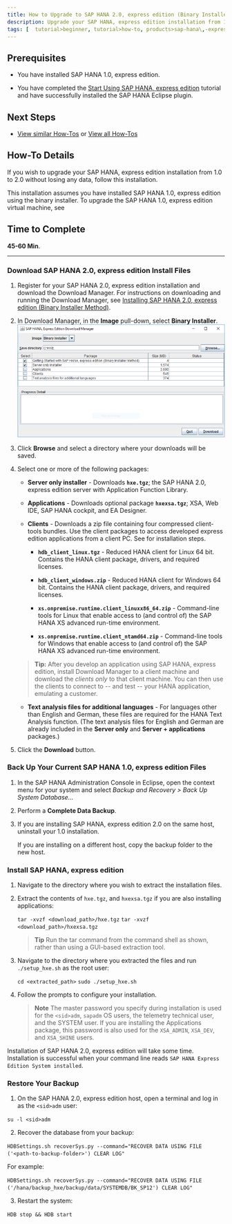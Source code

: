 ```yaml
---
title: How to Upgrade to SAP HANA 2.0, express edition (Binary Installer)
description: Upgrade your SAP HANA, express edition installation from 1.0 to 2.0.
tags: [  tutorial>beginner, tutorial>how-to, products>sap-hana\,-express-edition ]
---
```

## Prerequisites
 - You have installed SAP HANA 1.0, express edition.

 - You have completed the [Start Using SAP HANA, express edition](http://www.sap.com/developer/tutorials/hxe-ua-getting-started-binary.html) tutorial and have successfully installed the SAP HANA Eclipse plugin.

## Next Steps
 - [View similar How-Tos](http://www.sap.com/developer/tutorials.html) or [View all How-Tos](http://www.sap.com/developer/tutorials.html)

## How-To Details

If you wish to upgrade your SAP HANA, express edition installation from 1.0 to 2.0 without losing any data, follow this installation.

This installation assumes you have installed SAP HANA 1.0, express edition using the binary installer. To upgrade the SAP HANA 1.0, express edition virtual machine, see <!-- [How to Upgrade to SAP HANA 2.0, express edition (Virtual Machine)] (http://www.sap.com/developer/how-tos/hxe-ua-howto-upgrade-vm.html). -->

## Time to Complete
**45-60 Min**.

---

### Download SAP HANA 2.0, express edition Install Files

1. Register for your SAP HANA 2.0, express edition installation and download the Download Manager. For instructions on downloading and running the Download Manager, see [Installing SAP HANA 2.0, express edition (Binary Installer Method)](http://www.sap.com/developer/tutorials/hxe-ua-installing-binary.html).

2. In Download Manager, in the **Image** pull-down, select **Binary Installer**.
    ![Download Manager](HXE_download_manager_20.PNG)

3. Click **Browse** and select a directory where your downloads will be saved.

4. Select one or more of the following packages:  

    - **Server only installer** - Downloads **`hxe.tgz`**; the SAP HANA 2.0, express edition server with Application Function Library.  

    - **Applications** - Downloads optional package **`hxexsa.tgz`**; XSA, Web IDE, SAP HANA cockpit, and EA Designer.  

    - **Clients** - Downloads a zip file containing four compressed client-tools bundles. Use the client packages to access developed express edition applications from a client PC. See <!-- [How to Install the SAP HANA 2.0, express edition Clients] (http://www.sap.com/developer/how-tos/hxe-ua-howto-installing-clients.html) --> for installation steps.

        - **`hdb_client_linux.tgz`** - Reduced HANA client for Linux 64 bit. Contains the HANA client package, drivers, and required licenses.

        - **`hdb_client_windows.zip`** - Reduced HANA client for Windows 64 bit. Contains the HANA client package, drivers, and required licenses.

        - **`xs.onpremise.runtime.client_linuxx86_64.zip`** - Command-line tools for Linux that enable access to (and control of) the SAP HANA XS advanced run-time environment.

        - **`xs.onpremise.runtime.client_ntamd64.zip`** - Command-line tools for Windows that enable access to (and control of) the SAP HANA XS advanced run-time environment.

     > **Tip:** After you develop an application using SAP HANA, express edition, install Download Manager to a client machine and download the *clients only* to that client machine. You can then use the clients to connect to -- and test -- your HANA application, emulating a customer.  

    - **Text analysis files for additional languages** - For languages other than English and German, these files are required for the HANA Text Analysis function. (The text analysis files for English and German are already included in the **Server only** and **Server + applications** packages.)

5. Click the **Download** button.

### Back Up Your Current SAP HANA 1.0, express edition Files

1. In the SAP HANA Administration Console in Eclipse, open the context menu for your system and select _Backup and Recovery > Back Up System Database..._

2. Perform a **Complete Data Backup**.

3. If you are installing SAP HANA, express edition 2.0 on the same host, uninstall your 1.0 installation.

   If you are installing on a different host, copy the backup folder to the new host.

### Install SAP HANA, express edition

1. Navigate to the directory where you wish to extract the installation files.

2. Extract the contents of `hxe.tgz`, and `hxexsa.tgz` if you are also installing applications:

   `tar -xvzf <download_path>/hxe.tgz`
       `tar -xvzf <download_path>/hxexsa.tgz`

   >**Tip**
   > Run the tar command from the command shell as shown, rather than using a GUI-based extraction tool.

3. Navigate to the directory where you extracted the files and run `./setup_hxe.sh` as the root user:

   `cd <extracted_path>`
    `sudo ./setup_hxe.sh`

4. Follow the prompts to configure your installation.

    >**Note**
    > The master password you specify during installation is used for the `<sid>adm`,  `sapadm` OS users, the telemetry technical user, and the SYSTEM user. If you are installing the Applications package, this password is also used for the `XSA_ADMIN`, `XSA_DEV`, and `XSA_SHINE` users.

Installation of SAP HANA 2.0, express edition will take some time. Installation is successful when your command line reads `SAP HANA Express Edition System installed`.

### Restore Your Backup

1. On the SAP HANA 2.0, express edition host, open a terminal and log in as the `<sid>adm` user:

  `su -l <sid>adm`

2. Recover the database from your backup:

  `HDBSettings.sh recoverSys.py --command="RECOVER DATA USING FILE ('<path-to-backup-folder>') CLEAR LOG"`

   For example:

  `HDBSettings.sh recoverSys.py --command="RECOVER DATA USING FILE ('/hana/backup_hxe/backup/data/SYSTEMDB/BK_SP12') CLEAR LOG"`

3. Restart the system:

  `HDB stop && HDB start`
